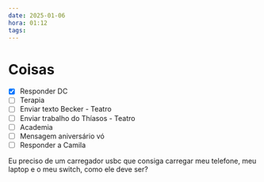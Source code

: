 ```yaml
---
date: 2025-01-06
hora: 01:12
tags:
---
```

# Coisas
- [x] Responder DC
- [ ] Terapia
- [ ] Enviar texto Becker - Teatro
- [ ] Enviar trabalho do Thíasos - Teatro
- [ ] Academia
- [ ] Mensagem aniversário vó 
- [ ] Responder a Camila

Eu preciso de um carregador usbc que consiga carregar meu telefone, meu laptop e o meu switch, como ele deve ser?

